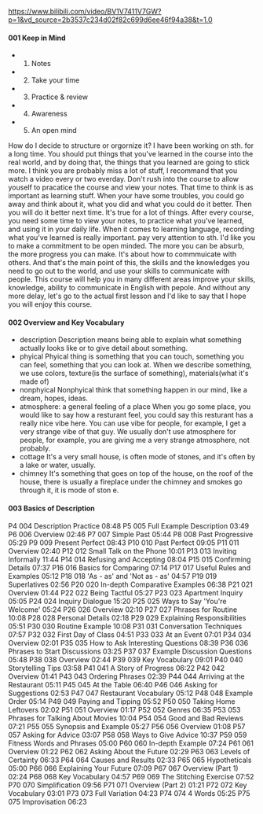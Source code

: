https://www.bilibili.com/video/BV1V7411V7GW?p=1&vd_source=2b3537c234d02f82c699d6ee46f94a38&t=1.0

#### 001 Keep in Mind
- 1. Notes
- 2. Take your time
- 3. Practice & review
- 4. Awareness
- 5. An open mind


How do I decide to structure or orgornize it?
I have been working on sth. for a long time.
You should put things that you've learned in the course into the real world, and by doing that, the things that you learned are going to stick more. 
I think you are probably miss a lot of stuff, I recommand that you watch a video every or two everday. 
Don't rush into the course to allow youself to pracatice the course and view your notes.
That time to think is as important as learning stuff.
When your have some troubles, you could go away and think about it, what you did and what you could do it better. 
Then you will do it better next time. It's true for a lot of things.
After every course, you need some time to view your notes, to practice what you've learned, and using it in your daily life.
When it comes to learning language, recording what you've learned is really important.
pay very attention to sth.
I'd like you to make a commitment to be open minded.
The more you can be absurb, the more progress you can make.
It's about how to commmuicate with others.
And that's the main point of this, the skills and the knowledges you need to go out to the world, and use your skills to communicate with people.
This course will help you in many different areas improve your skills, knowledge, ability to communicate in English with pepole.
And without any more delay, let's go to the actual first lesson and I'd like to say that I hope you will enjoy this course.

#### 002 Overview and Key Vocabulary
- description
Description means being able to explain what something actually looks like or to give detail about something.
- phyical
Phyical thing is something that you can touch, something you can feel, something that you can look at.
When we describe something, we use colors, texture(is the surface of something), materials(what it's made of)
- nonphyical
Nonphyical think that something happen in our mind, like a dream, hopes, ideas.
- atmosphere: a general feeling of a place
When you go some place, you would like to say how a resturant feel, you could say this resturant has a really nice vibe here.
You can use vibe for people, for example, I get a very strange vibe of that guy.
We usually don't use atmosphere for people, for example, you are giving me a very strange atmosphere, not probably.
- cottage
It's a very small house, is often mode of stones, and it's often by a lake or water, usually.
- chimney
It's something that goes on top of the house, on the roof of the house, there is usually a fireplace under the chimney and smokes go through it, it is mode of ston e.

#### 003 Basics of Description


P4
004 Description Practice
08:48
P5
005 Full Example Description
03:49
P6
006 Overview
02:46
P7
007 Simple Past
05:44
P8
008 Past Progressive
05:29
P9
009 Present Perfect
08:43
P10
010 Past Perfect
09:05
P11
011 Overview
02:40
P12
012 Small Talk on the Phone
10:01
P13
013 Inviting Informally
11:44
P14
014 Refusing and Accepting
08:04
P15
015 Confirming Details
07:37
P16
016 Basics for Comparing
07:14
P17
017 Useful Rules and Examples
05:12
P18
018 'As - as' and 'Not as - as'
04:57
P19
019 Superlatives
02:56
P20
020 In-depth Comparative Examples
06:38
P21
021 Overview
01:44
P22
022 Being Tactful
05:27
P23
023 Apartment Inquiry
05:05
P24
024 Inquiry Dialogue
15:20
P25
025 Ways to Say 'You're Welcome'
05:24
P26
026 Overview
02:10
P27
027 Phrases for Routine
10:08
P28
028 Personal Details
02:18
P29
029 Explaining Responsibilities
05:51
P30
030 Routine Example
10:08
P31
031 Conversation Techniques
07:57
P32
032 First Day of Class
04:51
P33
033 At an Event
07:01
P34
034 Overview
02:01
P35
035 How to Ask Interesting Questions
08:39
P36
036 Phrases to Start Discussions
03:25
P37
037 Example Discussion Questions
05:48
P38
038 Overview
02:44
P39
039 Key Vocabulary
09:01
P40
040 Storytelling Tips
03:58
P41
041 A Story of Progress
06:22
P42
042 Overview
01:41
P43
043 Ordering Phrases
02:39
P44
044 Arriving at the Restaurant
05:11
P45
045 At the Table
06:40
P46
046 Asking for Suggestions
02:53
P47
047 Restaurant Vocabulary
05:12
P48
048 Example Order
05:14
P49
049 Paying and Tipping
05:52
P50
050 Taking Home Leftovers
02:02
P51
051 Overview
01:17
P52
052 Genres
06:35
P53
053 Phrases for Talking About Movies
10:04
P54
054 Good and Bad Reviews
07:21
P55
055 Synopsis and Example
05:27
P56
056 Overview
01:08
P57
057 Asking for Advice
03:07
P58
058 Ways to Give Advice
10:37
P59
059 Fitness Words and Phrases
05:00
P60
060 In-depth Example
07:24
P61
061 Overview
01:22
P62
062 Asking About the Future
02:29
P63
063 Levels of Certainty
06:33
P64
064 Causes and Results
02:33
P65
065 Hypotheticals
05:00
P66
066 Explaining Your Future
07:09
P67
067 Overview (Part 1)
02:24
P68
068 Key Vocabulary
04:57
P69
069 The Stitching Exercise
07:52
P70
070 Simplification
09:56
P71
071 Overview (Part 2)
01:21
P72
072 Key Vocabulary
03:01
P73
073 Full Variation
04:23
P74
074 4 Words
05:25
P75
075 Improvisation
06:23
